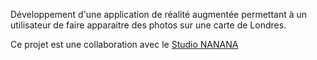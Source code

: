 Développement d'une application de réalité augmentée permettant à un utilisateur de faire apparaitre des photos sur une carte de Londres.

Ce projet est une collaboration avec le [Studio NANANA](www.studionanana.com)
